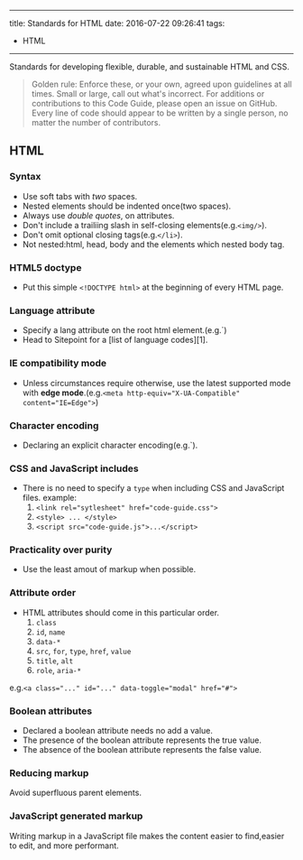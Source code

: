----
title: Standards for HTML
date: 2016-07-22 09:26:41
tags:
- HTML
----
Standards for developing flexible, durable, and sustainable HTML and CSS.
>Golden rule:
Enforce these, or your own, agreed upon guidelines at all times. Small or large, call out what's incorrect. For additions or contributions to this Code Guide, please open an issue on GitHub.
Every line of code should appear to be written by a single person, no matter the number of contributors.

## HTML
### Syntax
- Use soft tabs with *two* spaces.
- Nested elements should be indented once(two spaces).
- Always use *double quotes*, on attributes.
- Don't include a trailiing slash in self-closing elements(e.g.`<img/>`).
- Don't omit optional closing tags(e.g.`</li>`).
- Not nested:html, head, body and the elements which nested body tag.

### HTML5 doctype
- Put this simple `<!DOCTYPE html>` at the beginning of every HTML page.

### Language attribute
- Specify a lang attribute on the root html element.(e.g.`<html lang="en-us">)
- Head to Sitepoint for a [list of language codes][1].

### IE compatibility mode
- Unless circumstances require otherwise, use the latest supported mode with **edge mode**.(e.g.`<meta http-equiv="X-UA-Compatible" content="IE=Edge">`)

### Character encoding
- Declaring an explicit character encoding(e.g.`<meta charset="UTF-8">).

### CSS and JavaScript includes
- There is no need to specify a `type` when including CSS and JavaScript files.
example:
	1. `<link rel="sytlesheet" href="code-guide.css">`
	2. `<style> ... </style>`
	3. `<script src="code-guide.js">...</script>`

### Practicality over purity
- Use the least amout of markup when possible.

### Attribute order
- HTML attributes should come in this particular order.
	1. `class`
	1. `id`, `name`
	1. `data-*`
	1. `src`, `for`, `type`, `href`, `value`
	1. `title`, `alt`
	1. `role`, `aria-*`

e.g.`<a class="..." id="..." data-toggle="modal" href="#">`

### Boolean attributes
- Declared a boolean attribute needs no add a value.
- The presence of the boolean attribute represents the true value.
- The absence of the boolean attribute represents the false value.

### Reducing markup
Avoid superfluous parent elements.

### JavaScript generated markup
Writing markup in a JavaScript file makes the content easier to find,easier to edit, and more performant.